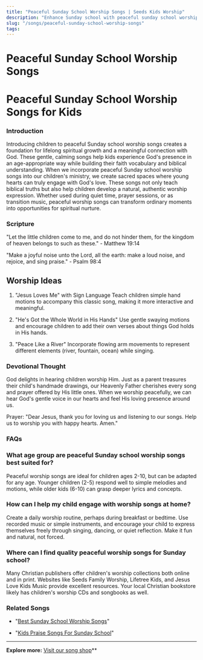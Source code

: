 ```yaml
---
title: "Peaceful Sunday School Worship Songs | Seeds Kids Worship"
description: "Enhance Sunday school with peaceful sunday school worship songs that teach faith through music. Educational worship resources for children."
slug: "/songs/peaceful-sunday-school-worship-songs"
tags:
---
```


# Peaceful Sunday School Worship Songs

# Peaceful Sunday School Worship Songs for Kids

### Introduction
Introducing children to peaceful Sunday school worship songs creates a foundation for lifelong spiritual growth and a meaningful connection with God. These gentle, calming songs help kids experience God's presence in an age-appropriate way while building their faith vocabulary and biblical understanding. When we incorporate peaceful Sunday school worship songs into our children's ministry, we create sacred spaces where young hearts can truly engage with God's love. These songs not only teach biblical truths but also help children develop a natural, authentic worship expression. Whether used during quiet time, prayer sessions, or as transition music, peaceful worship songs can transform ordinary moments into opportunities for spiritual nurture.

### Scripture
"Let the little children come to me, and do not hinder them, for the kingdom of heaven belongs to such as these." - Matthew 19:14

"Make a joyful noise unto the Lord, all the earth: make a loud noise, and rejoice, and sing praise." - Psalm 98:4

## Worship Ideas
1. "Jesus Loves Me" with Sign Language
Teach children simple hand motions to accompany this classic song, making it more interactive and meaningful.

2. "He's Got the Whole World in His Hands"
Use gentle swaying motions and encourage children to add their own verses about things God holds in His hands.

3. "Peace Like a River"
Incorporate flowing arm movements to represent different elements (river, fountain, ocean) while singing.

### Devotional Thought
God delights in hearing children worship Him. Just as a parent treasures their child's handmade drawings, our Heavenly Father cherishes every song and prayer offered by His little ones. When we worship peacefully, we can hear God's gentle voice in our hearts and feel His loving presence around us.

Prayer: "Dear Jesus, thank you for loving us and listening to our songs. Help us to worship you with happy hearts. Amen."

### FAQs

### What age group are peaceful Sunday school worship songs best suited for?
Peaceful worship songs are ideal for children ages 2-10, but can be adapted for any age. Younger children (2-5) respond well to simple melodies and motions, while older kids (6-10) can grasp deeper lyrics and concepts.

### How can I help my child engage with worship songs at home?
Create a daily worship routine, perhaps during breakfast or bedtime. Use recorded music or simple instruments, and encourage your child to express themselves freely through singing, dancing, or quiet reflection. Make it fun and natural, not forced.

### Where can I find quality peaceful worship songs for Sunday school?
Many Christian publishers offer children's worship collections both online and in print. Websites like Seeds Family Worship, Lifetree Kids, and Jesus Love Kids Music provide excellent resources. Your local Christian bookstore likely has children's worship CDs and songbooks as well.

### Related Songs

- "[Best Sunday School Worship Songs](/songs/best-sunday-school-worship-songs/)"

- "[Kids Praise Songs For Sunday School](/songs/kids-praise-songs-for-sunday-school/)"

---

**Explore more:** [Visit our song shop](https://seedskidsworship.com/shop)**

<!-- Schema Markup -->
<script type="application/ld+json">
{
  "@context": "https://schema.org",
  "@type": "MusicRecording",
  "name": "Peaceful Sunday School Worship Songs",
  "byArtist": {
    "@type": "MusicGroup",
    "name": "Seeds Kids Worship"
  },
  "isFamilyFriendly": true,
  "url": "https://seedskidsworship.com/songs/peaceful-sunday-school-worship-songs/"
}
</script>